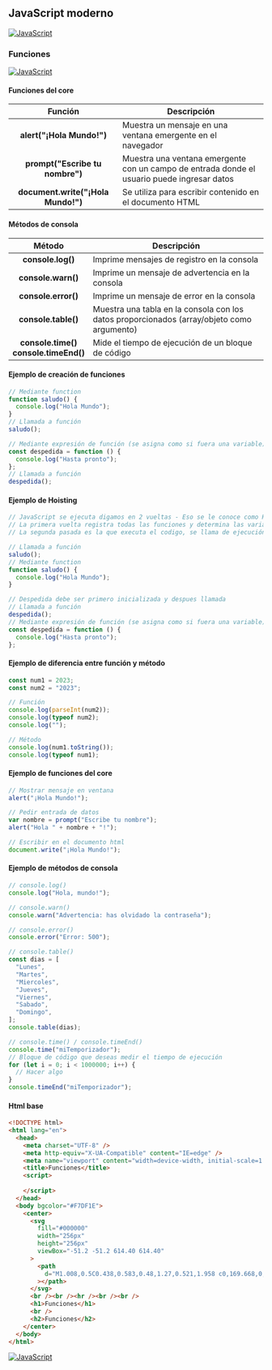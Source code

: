 ## JavaScript moderno
[![JavaScript](https://img.shields.io/badge/JavaScript-F7DF1E?style=for-the-badge&logo=javascript&logoColor=white&labelColor=101010)](https://github.com/Alberto-mt/JavaScript_JQuery/blob/main/JavaScript/Apuntes/index.md)

### Funciones
[![JavaScript](https://img.shields.io/badge/Funciones-44c04c?style=for-the-badge&logo=javascript&logoColor=white&labelColor=101010)](https://github.com/Alberto-mt/JavaScript_JQuery/blob/main/JavaScript/Apuntes/categories/Funciones.md)

#### Funciones del core
| Función  | Descripción  |
|:-:|---|
| **alert("¡Hola Mundo!")**  | Muestra un mensaje en una ventana emergente en el navegador  |
| **prompt("Escribe tu nombre")**  | Muestra una ventana emergente con un campo de entrada donde el usuario puede ingresar datos  |
| **document.write("¡Hola Mundo!")**  | Se utiliza para escribir contenido en el documento HTML  |

#### Métodos de consola
| Método  | Descripción  |
|:-:|---|
| **console.log()**  | Imprime mensajes de registro en la consola  |
| **console.warn()**  | Imprime un mensaje de advertencia en la consola  |
| **console.error()**  | Imprime un mensaje de error en la consola  |
| **console.table()**  | Muestra una tabla en la consola con los datos proporcionados (array/objeto como argumento)  |
| **console.time()<br>console.timeEnd()**  | Mide el tiempo de ejecución de un bloque de código  |

#### Ejemplo de creación de funciones
```js
// Mediante function 
function saludo() {
  console.log("Hola Mundo");
}
// Llamada a función 
saludo();

// Mediante expresión de función (se asigna como si fuera una variable)
const despedida = function () {
  console.log("Hasta pronto");
};
// Llamada a función
despedida(); 
```

#### Ejemplo de Hoisting
```js
// JavaScript se ejecuta digamos en 2 vueltas - Eso se le conoce como Hoisting 
// La primera vuelta registra todas las funciones y determina las variables, esta etapa se le llama de creación
// La segunda pasada es la que executa el codigo, se llama de ejecución

// Llamada a función 
saludo();
// Mediante function 
function saludo() {
  console.log("Hola Mundo");
}

// Despedida debe ser primero inicializada y despues llamada
// Llamada a función
despedida(); 
// Mediante expresión de función (se asigna como si fuera una variable)
const despedida = function () {
  console.log("Hasta pronto");
};
```

#### Ejemplo de diferencia entre función y método
```js
const num1 = 2023;
const num2 = "2023";

// Función
console.log(parseInt(num2));
console.log(typeof num2);
console.log("");

// Método
console.log(num1.toString());
console.log(typeof num1);
```
#### Ejemplo de funciones del core
```js
// Mostrar mensaje en ventana
alert("¡Hola Mundo!");

// Pedir entrada de datos
var nombre = prompt("Escribe tu nombre");
alert("Hola " + nombre + "!");

// Escribir en el documento html
document.write("¡Hola Mundo!");
```

#### Ejemplo de métodos de consola
```js
// console.log()
console.log("Hola, mundo!");

// console.warn()
console.warn("Advertencia: has olvidado la contraseña");

// console.error()
console.error("Error: 500");

// console.table()
const dias = [
  "Lunes",
  "Martes",
  "Miercoles",
  "Jueves",
  "Viernes",
  "Sabado",
  "Domingo",
];
console.table(dias);

// console.time() / console.timeEnd()
console.time("miTemporizador");
// Bloque de código que deseas medir el tiempo de ejecución
for (let i = 0; i < 1000000; i++) {
  // Hacer algo
}
console.timeEnd("miTemporizador");
```

#### Html base
```html
<!DOCTYPE html>
<html lang="en">
  <head>
    <meta charset="UTF-8" />
    <meta http-equiv="X-UA-Compatible" content="IE=edge" />
    <meta name="viewport" content="width=device-width, initial-scale=1.0" />
    <title>Funciones</title>
    <script>
      
    </script>
  </head>
  <body bgcolor="#F7DF1E">
    <center>
      <svg
        fill="#000000"
        width="256px"
        height="256px"
        viewBox="-51.2 -51.2 614.40 614.40"
      >
        <path
          d="M1.008,0.5C0.438,0.583,0.48,1.27,0.521,1.958 c0,169.668,0,339.31,0,508.974c169.364,1.135,340.808,0.162,510.979,0.486c0-170.309,0-340.61,0-510.918 C341.342,0.5,171.167,0.5,1.008,0.5z M259.893,452.167c-11.822,11.919-30.478,18.938-53.429,18.938 c-37.643,0-58.543-18.34-71.884-43.711c12.842-8.2,25.966-16.122,39.344-23.795c5.456,15.262,23.886,32.42,44.683,21.857 c13.183-6.699,11.661-27.01,11.661-49.054c0-45.773,0-98.578,0-139.872c-0.042-0.688-0.083-1.375,0.482-1.458 c15.707,0,31.413,0,47.116,0c0,36.788,0,78.402,0,117.529C277.866,395.199,280.91,430.988,259.893,452.167z M470.696,409.917 c-2.674,39.884-35.243,61.063-79.17,61.188c-43.062,0.124-70.624-19.013-87.433-48.567c12.085-8.317,25.778-15.017,38.375-22.822 c10.08,15.761,27.537,30.91,53.429,28.652c16.131-1.406,34.856-14.555,24.285-34.482c-5.127-9.66-17.516-14.567-28.656-19.425 c-35.352-15.424-76.828-29.571-72.861-84.992c1.327-18.514,9.852-31.525,20.889-40.796c11.311-9.5,26.46-15.867,46.629-16.511 c36.629-1.173,56.723,15.12,70.429,37.884c-11.664,8.891-24.514,16.608-37.401,24.281c-4.229-12.995-24.644-25.658-41.772-17.969 c-7.789,3.493-14.788,13.761-10.684,26.224c3.66,11.115,18.589,17.199,30.599,22.344 C433.706,340.486,474.331,355.693,470.696,409.917z"
        ></path>
      </svg>
      <br /><br /><hr /><br /><br />
      <h1>Funciones</h1>
      <br />
      <h2>Funciones</h2>
    </center>
  </body>
</html>
```

[![JavaScript](https://img.shields.io/badge/Funciones-44c04c?style=for-the-badge&label=&#9650;&logoColor=white&labelColor=101010)](https://github.com/Alberto-mt/JavaScript_JQuery/blob/main/JavaScript/Apuntes/categories/Funciones.md)
